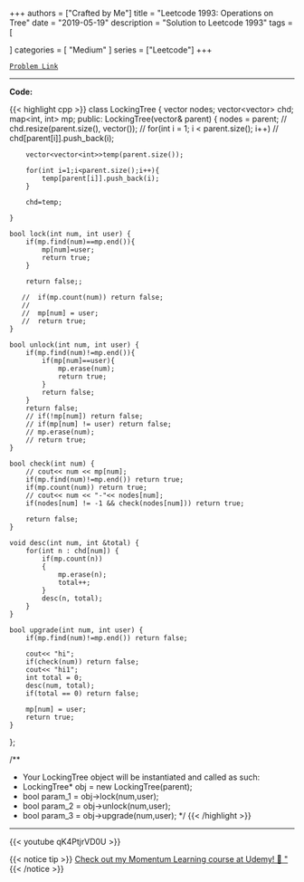 
+++
authors = ["Crafted by Me"]
title = "Leetcode 1993: Operations on Tree"
date = "2019-05-19"
description = "Solution to Leetcode 1993"
tags = [
    
]
categories = [
    "Medium"
]
series = ["Leetcode"]
+++



[`Problem Link`](https://leetcode.com/problems/operations-on-tree/description/)

---

**Code:**

{{< highlight cpp >}}
class LockingTree {
    vector<int> nodes;
    vector<vector<int>> chd;
    map<int, int> mp;
public:
    LockingTree(vector<int>& parent) {
        nodes = parent;
        // chd.resize(parent.size(), vector<int>());
        // for(int i = 1; i < parent.size(); i++) 
        //     chd[parent[i]].push_back(i);

        vector<vector<int>>temp(parent.size());
        
        for(int i=1;i<parent.size();i++){
            temp[parent[i]].push_back(i);
        }
        
        chd=temp;
            
    }
    
    bool lock(int num, int user) {
        if(mp.find(num)==mp.end()){
            mp[num]=user;
            return true;
        }
        
        return false;;

       //  if(mp.count(num)) return false;
       //  
       //  mp[num] = user;
       //  return true;
    }
    
    bool unlock(int num, int user) {
        if(mp.find(num)!=mp.end()){
            if(mp[num]==user){
                mp.erase(num);
                return true;
            }
            return false;
        }
        return false;        
        // if(!mp[num]) return false;
        // if(mp[num] != user) return false;
        // mp.erase(num);
        // return true;
    }
    
    bool check(int num) {
        // cout<< num << mp[num];        
        if(mp.find(num)!=mp.end()) return true;
        if(mp.count(num)) return true;
        // cout<< num << "-"<< nodes[num];
        if(nodes[num] != -1 && check(nodes[num])) return true;

        return false;
    }

    void desc(int num, int &total) {
        for(int n : chd[num]) {
            if(mp.count(n)) 
            {
                mp.erase(n);
                total++;
            }
            desc(n, total);
        }
    }

    bool upgrade(int num, int user) {
        if(mp.find(num)!=mp.end()) return false;
        
        cout<< "hi";
        if(check(num)) return false;
        cout<< "hi1";
        int total = 0;
        desc(num, total);
        if(total == 0) return false;

        mp[num] = user;
        return true;
    }
};

/**
 * Your LockingTree object will be instantiated and called as such:
 * LockingTree* obj = new LockingTree(parent);
 * bool param_1 = obj->lock(num,user);
 * bool param_2 = obj->unlock(num,user);
 * bool param_3 = obj->upgrade(num,user);
 */
{{< /highlight >}}



---

{{< youtube qK4PtjrVD0U >}}

{{< notice tip >}}
[Check out my Momentum Learning course at Udemy! 🚀 "](https://www.udemy.com/course/blind-75-the-data-structures-and-algorithms-essentials/)
{{< /notice >}}

